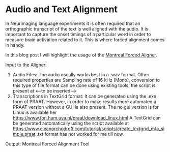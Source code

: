 # Audio and Text Alignment

In Neurimaging language experiments it is often required that an orthographic transcript of the text is well aligned with the audio.
It is important to capture the onset timings of a particular word in order to measure brain activation related to it. This is where
forced alignment comes in handy.

In this blog post I will highlight the usage of the [Montreal Forced Aligner](https://montreal-forced-aligner.readthedocs.io/en/latest/). 

Input to the Aligner:
1. Audio Files:
   The audio usually works best in a .wav format. Other required properties are
   Sampling rate of 16 kHz (Mono), conversion to this type of file format can be done using existing tools, the script is present at <--to be inserted-->
3. Transcriptions in TextGrid format:
   It can be generated using the .exe form of PRAAT. However, in order to make results more automated a PRAAT version without a GUI is also
present. The no gui version is for Linux is available her https://www.fon.hum.uva.nl/praat/download_linux.html
A TextGrid can be generated automatically using the script available at https://www.eleanorchodroff.com/tutorial/scripts/create_textgrid_mfa_simple.praat
.txt format has not worked for me till now. 


Output:
Montreal Forced Alignment Tool
